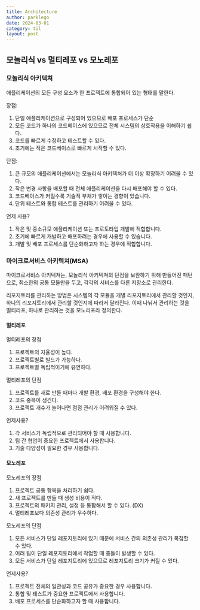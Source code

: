 ```yaml
---
title: Architecture
author: parklego
date: 2024-03-01
category: til
layout: post
---
```


## 모놀리식 vs 멀티레포 vs 모노레포

### 모놀리식 아키텍쳐

애플리케이션의 모든 구성 요소가 한 프로젝트에 통합되어 있는 형태를 말한다.

장점:

1. 단일 애플리케이션으로 구성되어 있으므로 배포 프로세스가 단순
2. 모든 코드가 하나의 코드베이스에 있으므로 전체 시스템의 상호작용을 이해하기 쉽다.
3. 코드를 빠르게 수정하고 테스트할 수 있다.
4. 초기에는 적은 코드베이스로 빠르게 시작할 수 있다.

단점:

1. 큰 규모의 애플리케이션에서는 모놀리식 아키텍처가 더 이상 확장하기 어려울 수 있다.
2. 작은 변경 사항을 배포할 때 전체 애플리케이션을 다시 배포해야 할 수 있다.
3. 코드베이스가 커질수록 기술적 부채가 쌓이는 경향이 있습니다.
4. 단위 테스트와 통합 테스트를 관리하기 어려울 수 있다.

언제 사용?

1. 작은 및 중소규모 애플리케이션 또는 프로토타입 개발에 적합합니다.
2. 초기에 빠르게 개발하고 배포하려는 경우에 사용할 수 있습니다.
3. 개발 및 배포 프로세스를 단순화하고자 하는 경우에 적합합니다.

### 마이크로서비스 아키텍쳐(MSA)

마이크로서비스 아키텍쳐는, 모놀리식 아키텍쳐의 단점을 보완하기 위해 만들어진 패턴으로, 최소한의 공통 모듈만을 두고, 각각의 서비스를 다른 저장소로 관리한다.

리포지토리를 관리하는 방법은 시스템의 각 모듈을 개별 리포지토리에서 관리할 것인지, 하나의 리포지토리에서 관리할 것인지에 따라서 달라진다. 이때 나눠서 관리하는 것을 멀티리포, 하나로 관리하는 것을 모노리포라 정의한다.

#### 멀티레포

멀티레포의 장점

1. 프로젝트의 자율성이 높다.
2. 프로젝트별로 빌드가 가능하다.
3. 프로젝트별 독립적이기에 유연하다.

멀티레포의 단점

1. 프로젝트를 새로 만들 때마다 개발 환경, 배포 환경을 구성해야 한다.
2. 코드 중복이 생긴다.
3. 프로젝트 개수가 늘어나면 점점 관리가 어려워질 수 있다.

언제사용?

1. 각 서비스가 독립적으로 관리되어야 할 때 사용합니다.
2. 팀 간 협업이 중요한 프로젝트에서 사용합니다.
3. 기술 다양성이 필요한 경우 사용합니다.

#### 모노레포

모노레포의 장점

1. 프로젝트 공통 항목을 처리하기 쉽다.
2. 새 프로젝트를 만들 때 생성 비용이 적다.
3. 프로젝트의 패키지 관리, 설정 등 통합해서 할 수 있다. (DX)
4. 멀티레포보다 의존성 관리가 우수하다.

모노레포의 단점

1. 모든 서비스가 단일 레포지토리에 있기 때문에 서비스 간의 의존성 관리가 복잡할 수 있다.
2. 여러 팀이 단일 레포지토리에서 작업할 때 충돌이 발생할 수 있다.
3. 모든 서비스가 단일 레포지토리에 있으므로 레포지토리 크기가 커질 수 있다.

언제사용?

1. 프로젝트 전체의 일관성과 코드 공유가 중요한 경우 사용합니다.
2. 통합 및 테스트가 중요한 프로젝트에서 사용합니다.
3. 배포 프로세스를 단순화하고자 할 때 사용합니다.
